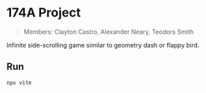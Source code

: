 # 174A Project

> Members: Clayton Castro, Alexander Neary, Teodors Smith

Infinite side-scrolling game similar to geometry dash or flappy bird.

## Run

```sh
npx vite
```
